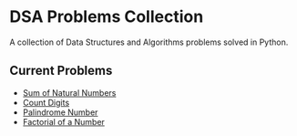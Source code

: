 # DSA Problems Collection 
 
A collection of Data Structures and Algorithms problems solved in Python. 
 
## Current Problems 
- [Sum of Natural Numbers](./sum_natural_numbers.py) 
- [Count Digits](./count_digits.py)
- [Palindrome Number](./palindrome_number.py)
- [Factorial of a Number](./factorial_of_a_number.py) 

